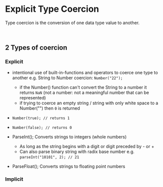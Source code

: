 # Explicit Type Coercion

Type coercion is the conversion of one data type value to another.

<br>

## 2 Types of coercion

### Explicit

- intentional use of built-in-functions and operators to coerce one type to another e.g. String to Number coercion: `Number("22");`
  - if the Number() function can't convert the String to a number it returns `NaN` (not a number: not a meaningful number that can be represented)
  - if trying to coerce an empty string / string with only white space to a Number("") then `0` is returned
  
- `Number(true); // returns 1` 
- `Number(false); // returns 0` 

- ParseInt(); Converts strings to integers (whole numbers)
  - As long as the string begins with a digit or digit preceded by - or +
  - Can also parse binary string with radix base number e.g. `parseInt("10101", 2); // 21`
- ParseFloat(); Converts strings to floating point numbers



### Implicit